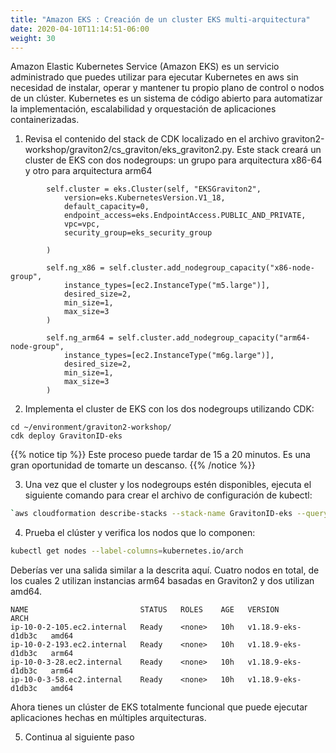 ```yaml
---
title: "Amazon EKS : Creación de un cluster EKS multi-arquitectura"
date: 2020-04-10T11:14:51-06:00
weight: 30
---
```


Amazon Elastic Kubernetes Service (Amazon EKS) es un servicio administrado que puedes utilizar para ejecutar Kubernetes en aws sin necesidad de instalar, operar y mantener tu propio plano de control o nodos de un clúster.
Kubernetes es un sistema de código abierto para automatizar la implementación, escalabilidad y orquestación de aplicaciones containerizadas.

1. Revisa el contenido del stack de CDK localizado en el archivo graviton2-workshop/graviton2/cs_graviton/eks_graviton2.py.
Este stack creará un cluster de EKS con dos nodegroups: un grupo para arquitectura x86-64 y otro para arquitectura arm64

```
        self.cluster = eks.Cluster(self, "EKSGraviton2",
            version=eks.KubernetesVersion.V1_18,
            default_capacity=0,
            endpoint_access=eks.EndpointAccess.PUBLIC_AND_PRIVATE,
            vpc=vpc,
            security_group=eks_security_group

        )

        self.ng_x86 = self.cluster.add_nodegroup_capacity("x86-node-group",
            instance_types=[ec2.InstanceType("m5.large")],
            desired_size=2,
            min_size=1,
            max_size=3
        )
        
        self.ng_arm64 = self.cluster.add_nodegroup_capacity("arm64-node-group",
            instance_types=[ec2.InstanceType("m6g.large")],
            desired_size=2,
            min_size=1,
            max_size=3
        )
```

2. Implementa el cluster de EKS con los dos nodegroups utilizando CDK:

```
cd ~/environment/graviton2-workshop/
cdk deploy GravitonID-eks
```
{{% notice tip %}} 
Este proceso puede tardar de 15 a 20 minutos. Es una gran oportunidad de tomarte un descanso.
{{% /notice %}}

3. Una vez que el cluster y los nodegroups estén disponibles, ejecuta el siguiente comando para crear el archivo de configuración de kubectl:

```bash
`aws cloudformation describe-stacks --stack-name GravitonID-eks --query "Stacks[0].Outputs[1].OutputValue" --output text`
```

4. Prueba el clúster y verifica los nodos que lo componen:

```bash
kubectl get nodes --label-columns=kubernetes.io/arch
```
Deberías ver una salida similar a la descrita aquí. Cuatro nodos en total, de los cuales 2 utilizan instancias arm64 basadas en Graviton2 y dos utilizan amd64.
```
NAME                         STATUS   ROLES    AGE   VERSION              ARCH
ip-10-0-2-105.ec2.internal   Ready    <none>   10h   v1.18.9-eks-d1db3c   amd64
ip-10-0-2-193.ec2.internal   Ready    <none>   10h   v1.18.9-eks-d1db3c   arm64
ip-10-0-3-28.ec2.internal    Ready    <none>   10h   v1.18.9-eks-d1db3c   arm64
ip-10-0-3-58.ec2.internal    Ready    <none>   10h   v1.18.9-eks-d1db3c   amd64
```

Ahora tienes un clúster de EKS totalmente funcional que puede ejecutar aplicaciones hechas en múltiples arquitecturas.

5. Continua al siguiente paso
